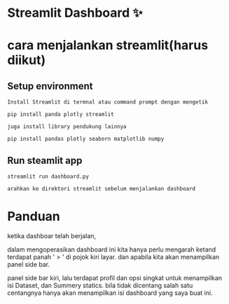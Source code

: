 # Streamlit Dashboard ✨
# cara menjalankan streamlit(harus diikut) 
## Setup environment
```
Install Streamlit di termnal atau command prompt dengan mengetik

pip install panda plotly streamlit

juga install library pendukung lainnya

pip install pandas plotly seaborn matplotlib numpy
```

## Run steamlit app
```
streamlit run dashboard.py

arahkan ke direktori streamlit sebelum menjalankan dashboard
```

# Panduan

ketika dashboar telah berjalan,

dalam mengoperasikan dashboard ini kita hanya perlu mengarah ketand terdapat panah ' > ' di pojok kiri layar. dan  apabila kita akan menampilkan panel side bar.

panel side bar kiri, lalu terdapat  profil dan opsi singkat untuk menampilkan isi
Dataset, dan Summery statics.
bila tidak dicentang salah satu centangnya hanya akan menampilkan isi dashboard yang saya buat ini.